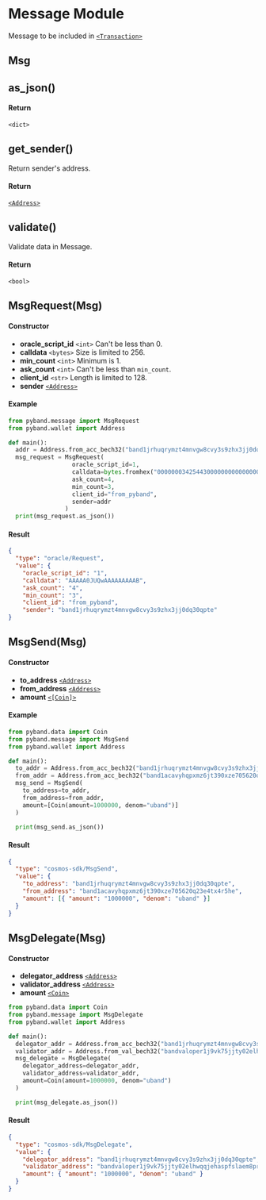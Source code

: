 # Message Module

Message to be included in [`<Transaction>`]

## Msg

## as_json()

#### Return

`<dict>`

## get_sender()

Return sender's address.

#### Return

[`<Address>`]

## validate()

Validate data in Message.

#### Return

`<bool>`

## MsgRequest(Msg)

#### Constructor

- **oracle_script_id** `<int>` Can't be less than 0.
- **calldata** `<bytes>` Size is limited to 256.
- **min_count** `<int>` Minimum is 1.
- **ask_count** `<int>` Can't be less than `min_count`.
- **client_id** `<str>` Length is limited to 128.
- **sender** [`<Address>`]

#### Example

```python
from pyband.message import MsgRequest
from pyband.wallet import Address

def main():
  addr = Address.from_acc_bech32("band1jrhuqrymzt4mnvgw8cvy3s9zhx3jj0dq30qpte")
  msg_request = MsgRequest(
                  oracle_script_id=1,
                  calldata=bytes.fromhex("000000034254430000000000000001"),
                  ask_count=4,
                  min_count=3,
                  client_id="from_pyband",
                  sender=addr
                )
  print(msg_request.as_json())
```

#### Result

```json
{
  "type": "oracle/Request",
  "value": {
    "oracle_script_id": "1",
    "calldata": "AAAAA0JUQwAAAAAAAAAB",
    "ask_count": "4",
    "min_count": "3",
    "client_id": "from_pyband",
    "sender": "band1jrhuqrymzt4mnvgw8cvy3s9zhx3jj0dq30qpte"
}
```

## MsgSend(Msg)

#### Constructor

- **to_address** [`<Address>`]
- **from_address** [`<Address>`]
- **amount** [`<[Coin]>`](/client-library/python/data.html)

#### Example

```python
from pyband.data import Coin
from pyband.message import MsgSend
from pyband.wallet import Address

def main():
  to_addr = Address.from_acc_bech32("band1jrhuqrymzt4mnvgw8cvy3s9zhx3jj0dq30qpte")
  from_addr = Address.from_acc_bech32("band1acavyhqpxmz6jt390xze705620q23e4tx4r5he")
  msg_send = MsgSend(
    to_address=to_addr,
    from_address=from_addr,
    amount=[Coin(amount=1000000, denom="uband")]
  )

  print(msg_send.as_json())
```

#### Result

```json
{
  "type": "cosmos-sdk/MsgSend",
  "value": {
    "to_address": "band1jrhuqrymzt4mnvgw8cvy3s9zhx3jj0dq30qpte",
    "from_address": "band1acavyhqpxmz6jt390xze705620q23e4tx4r5he",
    "amount": [{ "amount": "1000000", "denom": "uband" }]
  }
}
```

## MsgDelegate(Msg)

#### Constructor

- **delegator_address** [`<Address>`]
- **validator_address** [`<Address>`]
- **amount** [`<Coin>`]

```python
from pyband.data import Coin
from pyband.message import MsgDelegate
from pyband.wallet import Address

def main():
  delegator_addr = Address.from_acc_bech32("band1jrhuqrymzt4mnvgw8cvy3s9zhx3jj0dq30qpte")
  validator_addr = Address.from_val_bech32("bandvaloper1j9vk75jjty02elhwqqjehaspfslaem8pr20qst")
  msg_delegate = MsgDelegate(
    delegator_address=delegator_addr,
    validator_address=validator_addr,
    amount=Coin(amount=1000000, denom="uband")
  )

  print(msg_delegate.as_json())
```

#### Result

```json
{
  "type": "cosmos-sdk/MsgDelegate",
  "value": {
    "delegator_address": "band1jrhuqrymzt4mnvgw8cvy3s9zhx3jj0dq30qpte",
    "validator_address": "bandvaloper1j9vk75jjty02elhwqqjehaspfslaem8pr20qst",
    "amount": { "amount": "1000000", "denom": "uband" }
  }
}
```

[`<transaction>`]: /client-library/python/transaction.html "Transaction"
[`<client>`]: /client-library/python/client.html "Client"
[`<msg>`]: /client-library/python/message.html "Message"
[`<address>`]: /client-library/python/wallet.html "Address"
[`<publickey>`]: /client-library/python/wallet.html "PublicKey"
[`<coin>`]: /client-library/python/data.html "Coin"
